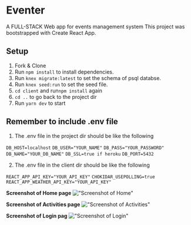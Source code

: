# Eventer

A FULL-STACK Web app for events management system
This project was bootstrapped with Create React App.

## Setup

1. Fork & Clone
2. Run `npm install` to install dependencies.
3. Run `knex migrate:latest` to set the schema of psql databse.
4. Run `knex seed:run` to set the seed file.
5. `cd client` and run`npm install` again
6. `cd ..` to go back to the project dir
7. Run `yarn dev` to start

## Remember to include .env file
1. The .env file in the project dir should be like the following

`DB_HOST=localhost`
`DB_USER="YOUR_NAME"`
`DB_PASS="YOUR_PASSWORD"`
`DB_NAME="YOUR_DB_NAME"`
`DB_SSL=true if heroku`
`DB_PORT=5432`

2. The .env file in the client dir should be like the following

`REACT_APP_API_KEY="YOUR_API_KEY"`
`CHOKIDAR_USEPOLLING=true`
`REACT_APP_WEATHER_API_KEY="YOUR_API_KEY"`

**Screenshot of Home page**
!["Screenshot of Home"](https://github.com/XiaoyongXu/LHL-final-project/blob/master/files/Screen%20Shot%202019-03-15%20at%2012.33.51%20PM.png)

**Screenshot of Activities page**
!["Screenshot of Activities"](https://github.com/XiaoyongXu/LHL-final-project/blob/master/files/Screen%20Shot%202019-03-15%20at%2012.34.29%20PM.png)

**Screenshot of Login pag**
!["Screenshot of Login"](https://github.com/XiaoyongXu/LHL-final-project/blob/master/files/Screen%20Shot%202019-03-15%20at%2012.34.39%20PM.png)



